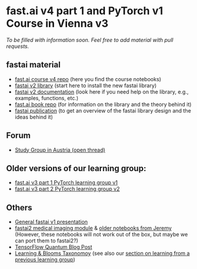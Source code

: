 # fast.ai v4 part 1 and PyTorch v1 Course in Vienna v3
*To be filled with information soon. Feel free to add material with pull requests.*

## fastai material
* [fast.ai course v4 repo](https://github.com/fastai/course-v4) (here you find the course notebooks)
* [fastai v2 library](https://github.com/fastai/fastai2) (start here to install the new fastai library)
* [fastai v2 documentation](https://dev.fast.ai) (look here if you need help on the library, e.g., examples, functions, etc.)
* [fast.ai book repo](https://github.com/fastai/fastbook) (for information on the library and the theory behind it)
* [fastai publication](https://www.fast.ai/2020/02/13/fastai-A-Layered-API-for-Deep-Learning/) (to get an overview of the fastai library design and the ideas behind it)

## Forum
* [Study Group in Austria (open thread)](https://forums.fast.ai/t/study-group-in-austria/26119/10)

## Older versions of our learning group:
* [fast.ai v3 part 1 PyTorch learning group v1](https://github.com/MicPie/fastai-pytorch-course-vienna)
* [fast.ai v3 part 2 PyTorch learning group v2](https://github.com/MicPie/fastai-pytorch-course-vienna-v2)

## Others
* [General fastai v1 presentation](https://github.com/MicPie/presentations/blob/master/Presentation_fastai-introduction_29th-VDLM_20190924.pdf)
* [fastai2 medical imaging module](https://dev.fast.ai/medical.imaging) & [older notebooks from Jeremy](https://www.kaggle.com/c/rsna-intracranial-hemorrhage-detection/discussion/114214) (However, these notebooks will not work out of the box, but maybe we can port them to fastai2?)
* [TensorFlow Quantum Blog Post](https://ai.googleblog.com/2020/03/announcing-tensorflow-quantum-open.html)
* [Learning & Blooms Taxonomoy](https://cft.vanderbilt.edu/guides-sub-pages/blooms-taxonomy/) (see also our [section on learning from a previous learning group](https://github.com/MicPie/fastai-pytorch-course-vienna#learning-tips))
